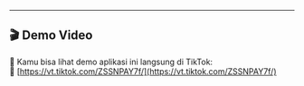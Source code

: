 ---

## 🎬 Demo Video

🎉 Kamu bisa lihat demo aplikasi ini langsung di TikTok:  
🔗 [https://vt.tiktok.com/ZSSNPAY7f/](https://vt.tiktok.com/ZSSNPAY7f/)
